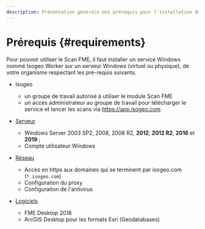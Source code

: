 ```yaml
---
description: Présentation générale des prérequis pour l'installation du Scan FME Isogeo
---
```


# Prérequis {#requirements}

Pour pouvoir utiliser le Scan FME, il faut installer un service Windows nommé Isogeo Worker sur un serveur Windows (virtuel ou physique), de votre organisme respectant les pré-requis suivants.

* Isogeo
  * un groupe de travail autorisé à utiliser le module Scan FME
  * un accès administrateur au groupe de travail pour télécharger le service et lancer les scans via <https://app.isogeo.com>

* [Serveur](installation/server.md)
  * Windows Server 2003 SP2, 2008, 2008 R2, **2012**, **2012 R2**, **2016** et **2019** ;
  * Compte utilisateur Windows

* [Réseau](installation/network.md)
  * Accès en https aux domaines qui se terminent par isogeo.com (`*.isogeo.com`)
  * Configuration du proxy
  * Configuraiton de l'antivirus

* [Logiciels](installation/softwares.md)  
  * FME Desktop 2018
  * ArcGIS Desktop pour les formats Esri (Geodatabases)
